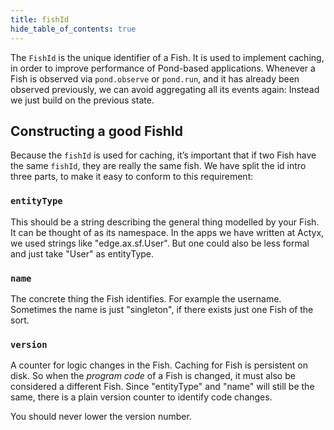 ```yaml
---
title: fishId
hide_table_of_contents: true
---
```


The `FishId` is the unique identifier of a Fish. It is used to implement caching, in order to
improve performance of Pond-based applications. Whenever a Fish is observed via `pond.observe` or
`pond.run`, and it has already been observed previously, we can avoid aggregating all its events
again: Instead we just build on the previous state.

## Constructing a good FishId

Because the `fishId` is used for caching, it’s important that if two Fish have the same `fishId`,
they are really the same fish. We have split the id intro three parts, to make it easy to conform to
this requirement:

### `entityType`

This should be a string describing the general thing modelled by your Fish. It can be thought of as
its namespace. In the apps we have written at Actyx, we used strings like "edge.ax.sf.User". But
one could also be less formal and just take "User" as entityType.
  
### `name`

The concrete thing the Fish identifies. For example the username. Sometimes the name is just
"singleton", if there exists just one Fish of the sort.
  
### `version`

A counter for logic changes in the Fish. Caching for Fish is persistent on disk. So when the
_program code_ of a Fish is changed, it must also be considered a different Fish. Since "entityType"
and "name" will still be the same, there is a plain version counter to identify code changes.
  
You should never lower the version number.
